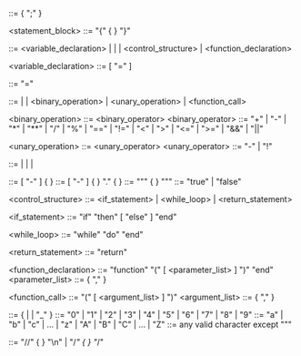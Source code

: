 <program> ::= { <statement> ";" }

<statement_block> ::= "{" { <statement> } "}"

<statement> ::= <variable_declaration>
            | <assignment>
            | <expression>
            | <control_structure>
            | <function_declaration>

<variable_declaration> ::= <identifier> [ "=" <expression> ]

<assignment> ::= <identifier> "=" <expression>

<expression> ::= <literal> 
               | <identifier>
               | <binary_operation>
               | <unary_operation>
               | <function_call>

<binary_operation> ::= <expression> <binary_operator> <expression>
<binary_operator> ::= "+" | "-" | "*" | "**" | "/" | "%" | "==" | "!=" | "<" | ">" | "<=" | ">=" | "&&" | "||"

<unary_operation> ::= <unary_operator> <expression>
<unary_operator> ::= "-" | "!"

<literal> ::= <integer> 
            | <float> 
            | <string> 
            | <boolean>

<integer> ::= [ "-" ] <digit> { <digit> }
<float> ::= [ "-" ] <digit> { <digit> } "." <digit> { <digit> }
<string> ::= "\"" { <character> } "\""
<boolean> ::= "true" | "false"

<control_structure> ::= <if_statement> 
                      | <while_loop> 
                      | <return_statement>

<if_statement> ::= "if" <expression> "then" <statement> [ "else" <statement> ] "end"

<while_loop> ::= "while" <expression> "do" <statement> "end"

<return_statement> ::= "return" <expression>

<function_declaration> ::= "function" <identifier> "(" [ <parameter_list> ] ")" <statement> "end"
<parameter_list> ::= <identifier> { "," <identifier> }

<function_call> ::= <identifier> "(" [ <argument_list> ] ")"
<argument_list> ::= <expression> { "," <expression> }

<identifier> ::= <letter> { <letter> | <digit> | "_" }
<digit> ::= "0" | "1" | "2" | "3" | "4" | "5" | "6" | "7" | "8" | "9"
<letter> ::= "a" | "b" | "c" | ... | "z" | "A" | "B" | "C" | ... | "Z"
<character> ::= any valid character except "\""

<comment> ::= "//" { <character> } "\n"
            | "/*" { <character> } "*/"

